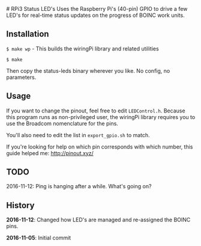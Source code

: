 <snippet>
# RPi3 Status LED's
Uses the Raspberry Pi's (40-pin) GPIO to drive a few LED's for real-time status
updates on the progress of BOINC work units.

## Installation
`$ make wp` - This builds the wiringPi library and related utilities

`$ make`

Then copy the status-leds binary wherever you like. No config, no parameters.

## Usage
If you want to change the pinout, feel free to edit `LEDControl.h`. Because this
program runs as non-privileged user, the wiringPi library requires you to use
the Broadcom nomenclature for the pins.

You'll also need to edit the list in `export_gpio.sh` to match.

If you're looking for help on which pin corresponds with which number, this
guide helped me: http://pinout.xyz/

## TODO
2016-11-12: Ping is hanging after a while. What's going on?

## History
**2016-11-12**: Changed how LED's are managed and re-assigned the
  BOINC pins.

**2016-11-05**: Initial commit
</snippet>
